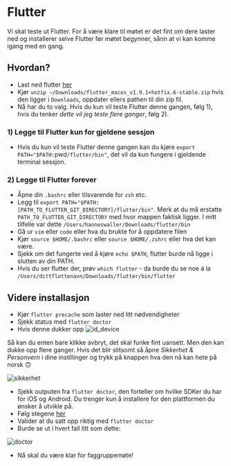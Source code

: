 # Flutter

Vi skal teste ut Flutter. For å være klare til møtet er det fint om dere laster ned og installerer selve Flutter før møtet begynner, sånn at vi kan komme igang med en gang.

## Hvordan?

- Last ned flutter [her](https://storage.googleapis.com/flutter_infra/releases/stable/macos/flutter_macos_v1.9.1+hotfix.6-stable.zip)
- Kjør `unzip ~/Downloads/flutter_macos_v1.9.1+hotfix.6-stable.zip` hvis den ligger i `Downloads`, oppdater ellers pathen til din zip fil. 
- Nå har du to valg. Hvis du kun vil teste Flutter denne gangen, følg 1), hvis du tenker _dette vil jeg teste flere ganger_, følg 2).

### 1) Legge til Flutter kun for gjeldene sessjon 
- Hvis du kun vil teste Flutter denne gangen kan du kjøre `export PATH="$PATH:`pwd`/flutter/bin"`, det vil da kun fungere i gjeldende terminal sessjon. 

### 2) Legge til Flutter forever
- Åpne din `.bashrc` eller tilsvarende for `zsh` etc. 
- Legg til `export PATH="$PATH:[PATH_TO_FLUTTER_GIT_DIRECTORY]/flutter/bin"`. Merk at du må erstatte `PATH_TO_FLUTTER_GIT_DIRECTORY` med hvor mappen faktisk ligger. I mitt tilfelle var dette `/Users/hanneswaller/Downloads/flutter/bin`
- Gå ur `vim` eller `code` eller hva du brukte for å oppdatere filen
- Kjør `source $HOME/.bashrc` eller `source $HOME/.zshrc` eller hva det kan være.
- Sjekk om det fungerte ved å kjøre `echo $PATH`, flutter burde nå ligge i slutten av din PATH. 
- Hvis du ser flutter der, prøv `which flutter` - da burde du se noe á la `/Users/dittflottenavn/Downloads/flutter/bin/flutter`

## Videre installasjon
- Kjør `flutter precache` som laster ned litt nødvendigheter
- Sjekk status med `flutter doctor`
- Hvis denne dukker opp
![id_device](https://i.imgur.com/U6KlEV6.png)

Så kan du enten bare klikke avbryt, det skal funke fint uansett. Men den kan dukke opp flere ganger. Hvis det blir slitsomt så åpne _Sikkerhet & Personvern_ i dine instillinger og trykk på knappen hva den nå kan hete på norsk 🙃

![sikkerhet](https://i.imgur.com/1f0bLfr.png)

- Sjekk outputen fra `flutter doctor`, den forteller om hvilke SDKer du har for iOS og Android. Du trenger kun å installere for den plattformen du ønsker å utvikle på.
- Følg stegene [her](https://flutter.dev/docs/get-started/install/macos#platform-setup)
- Valider at du satt opp riktig med `flutter doctor`
- Burde se ut i hvert fall litt som dette:

![doctor](https://i.imgur.com/H3tO2ts.png)

- Nå skal du være klar for faggruppemøte!
